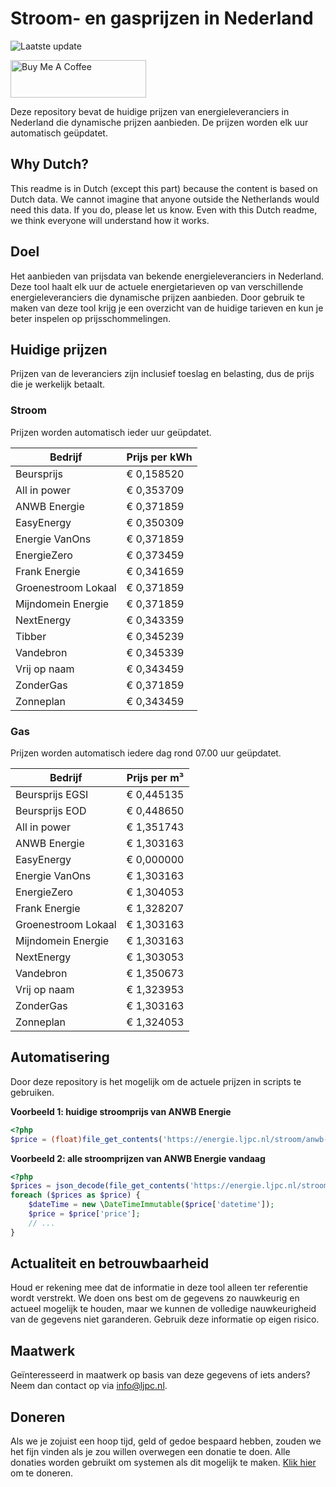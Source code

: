 # Stroom- en gasprijzen in Nederland

![Laatste update](https://img.shields.io/badge/laatste%20update-2024--11--15%2008%3A00%20CET-brightgreen)

<a href="https://www.buymeacoffee.com/Lars-" target="_blank"><img src="https://cdn.buymeacoffee.com/buttons/v2/default-orange.png" alt="Buy Me A Coffee" height="60" style="height: 60px !important;width: 217px !important;" ></a>

Deze repository bevat de huidige prijzen van energieleveranciers in Nederland die dynamische prijzen aanbieden. De prijzen worden elk uur automatisch geüpdatet.

## Why Dutch?

This readme is in Dutch (except this part) because the content is based on Dutch data. We cannot imagine that anyone outside the Netherlands would need this data. If you do, please let us know. Even with this Dutch readme, we think
everyone will understand how it works.

## Doel

Het aanbieden van prijsdata van bekende energieleveranciers in Nederland. Deze tool haalt elk uur de actuele energietarieven op van verschillende energieleveranciers die dynamische prijzen aanbieden. Door gebruik te maken van deze tool
krijg je een overzicht van de huidige tarieven en kun je beter inspelen op prijsschommelingen.

## Huidige prijzen

Prijzen van de leveranciers zijn inclusief toeslag en belasting, dus de prijs die je werkelijk betaalt.

### Stroom

Prijzen worden automatisch ieder uur geüpdatet.

 Bedrijf | Prijs per kWh 
---------|---------------
Beursprijs | € 0,158520
All in power | € 0,353709
ANWB Energie | € 0,371859
EasyEnergy | € 0,350309
Energie VanOns | € 0,371859
EnergieZero | € 0,373459
Frank Energie | € 0,341659
Groenestroom Lokaal | € 0,371859
Mijndomein Energie | € 0,371859
NextEnergy | € 0,343359
Tibber | € 0,345239
Vandebron | € 0,345339
Vrij op naam | € 0,343459
ZonderGas | € 0,371859
Zonneplan | € 0,343459


### Gas

Prijzen worden automatisch iedere dag rond 07.00 uur geüpdatet.

 Bedrijf | Prijs per m³ 
---------|--------------
Beursprijs EGSI | € 0,445135
Beursprijs EOD | € 0,448650
All in power | € 1,351743
ANWB Energie | € 1,303163
EasyEnergy | € 0,000000
Energie VanOns | € 1,303163
EnergieZero | € 1,304053
Frank Energie | € 1,328207
Groenestroom Lokaal | € 1,303163
Mijndomein Energie | € 1,303163
NextEnergy | € 1,303053
Vandebron | € 1,350673
Vrij op naam | € 1,323953
ZonderGas | € 1,303163
Zonneplan | € 1,324053


## Automatisering

Door deze repository is het mogelijk om de actuele prijzen in scripts te gebruiken.

**Voorbeeld 1: huidige stroomprijs van ANWB Energie**

```php
<?php
$price = (float)file_get_contents('https://energie.ljpc.nl/stroom/anwb-energie-nu.txt');

```

**Voorbeeld 2: alle stroomprijzen van ANWB Energie vandaag**

```php
<?php
$prices = json_decode(file_get_contents('https://energie.ljpc.nl/stroom/all-in-power-vandaag.json'),true);
foreach ($prices as $price) {
    $dateTime = new \DateTimeImmutable($price['datetime']);
    $price = $price['price'];
    // ...
}
```

## Actualiteit en betrouwbaarheid

Houd er rekening mee dat de informatie in deze tool alleen ter referentie wordt verstrekt. We doen ons best om de gegevens zo nauwkeurig en actueel mogelijk te houden, maar we kunnen de volledige nauwkeurigheid van de gegevens niet
garanderen. Gebruik deze informatie op eigen risico.

## Maatwerk

Geïnteresseerd in maatwerk op basis van deze gegevens of iets anders? Neem dan contact op
via [info@ljpc.nl](mailto:info@ljpc.nl?subject=Energie%20prijzen).

## Doneren

Als we je zojuist een hoop tijd, geld of gedoe bespaard hebben, zouden we het fijn vinden als je zou willen overwegen een
donatie te doen. Alle donaties worden gebruikt om systemen als dit mogelijk te
maken. [Klik hier](https://www.buymeacoffee.com/Lars-) om te doneren.
